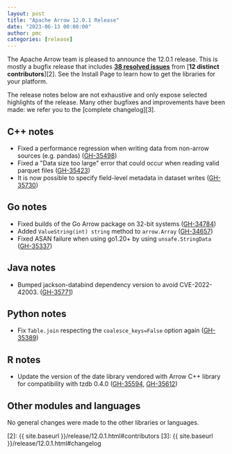 ```yaml
---
layout: post
title: "Apache Arrow 12.0.1 Release"
date: "2023-06-13 00:00:00"
author: pmc
categories: [release]
---
```

<!--
{% comment %}
Licensed to the Apache Software Foundation (ASF) under one or more
contributor license agreements.  See the NOTICE file distributed with
this work for additional information regarding copyright ownership.
The ASF licenses this file to you under the Apache License, Version 2.0
(the "License"); you may not use this file except in compliance with
the License.  You may obtain a copy of the License at

http://www.apache.org/licenses/LICENSE-2.0

Unless required by applicable law or agreed to in writing, software
distributed under the License is distributed on an "AS IS" BASIS,
WITHOUT WARRANTIES OR CONDITIONS OF ANY KIND, either express or implied.
See the License for the specific language governing permissions and
limitations under the License.
{% endcomment %}
-->


The Apache Arrow team is pleased to announce the 12.0.1 release.
This is mostly a bugfix release that includes [**38 resolved issues**][1]
from [**12 distinct contributors**][2]. See the Install Page to learn how to
get the libraries for your platform.

The release notes below are not exhaustive and only expose selected highlights
of the release. Many other bugfixes and improvements have been made: we refer
you to the [complete changelog][3].

## C++ notes
 * Fixed a performance regression when writing data from non-arrow sources (e.g. pandas) ([GH-35498](https://github.com/apache/arrow/pull/35565))
 * Fixed a "Data size too large" error that could occur when reading valid parquet files ([GH-35423](https://github.com/apache/arrow/pull/35428))
 * It is now possible to specify field-level metadata in dataset writes ([GH-35730](https://github.com/apache/arrow/pull/35860))

## Go notes

* Fixed builds of the Go Arrow package on 32-bit systems ([GH-34784](https://github.com/apache/arrow/pull/35767))
* Added `ValueString(int) string` method to `arrow.Array` ([GH-34657](https://github.com/apache/arrow/pull/34986))
* Fixed ASAN failure when using go1.20+ by using `unsafe.StringData` ([GH-35337](https://github.com/apache/arrow/pull/35338))


## Java notes

* Bumped jackson-databind dependency version to avoid CVE-2022-42003. ([GH-35771](https://github.com/apache/arrow/pull/35771))

## Python notes

* Fix `Table.join` respecting the `coalesce_keys=False` option again ([GH-35389](https://github.com/apache/arrow/issues/35389))


## R notes

* Update the version of the date library vendored with Arrow C++ library for compatibility with tzdb 0.4.0 ([GH-35594](https://github.com/apache/arrow/issues/35594), [GH-35612](https://github.com/apache/arrow/issues/35612))



## Other modules and languages

No general changes were made to the other libraries or languages.


[1]: https://github.com/apache/arrow/milestone/54?closed=1
[2]: {{ site.baseurl }}/release/12.0.1.html#contributors
[3]: {{ site.baseurl }}/release/12.0.1.html#changelog
